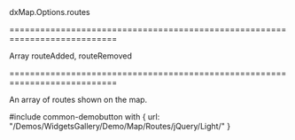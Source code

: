 <!--id-->dxMap.Options.routes<!--/id-->
===========================================================================
<!--type-->Array<Object><!--/type-->
<!--firedEvents-->routeAdded, routeRemoved<!--/firedEvents-->
===========================================================================

<!--shortDescription-->
An array of routes shown on the map.
<!--/shortDescription-->

<!--fullDescription-->
#include common-demobutton with {
    url: "/Demos/WidgetsGallery/Demo/Map/Routes/jQuery/Light/"
}
<!--/fullDescription-->